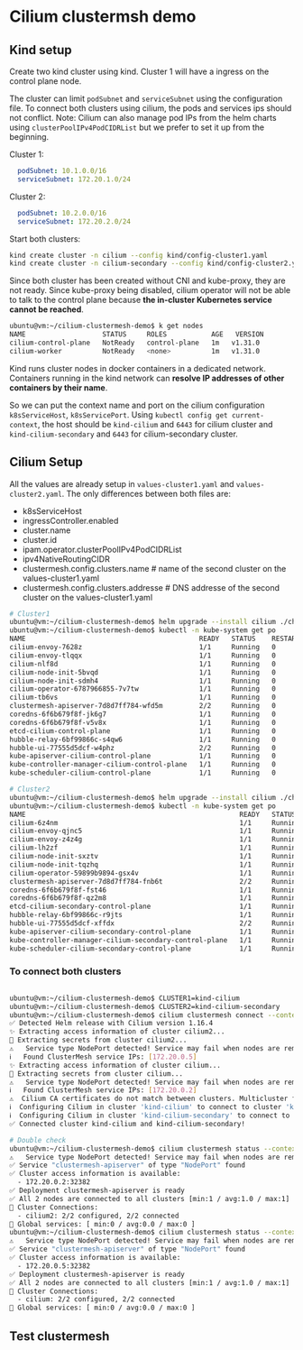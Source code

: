# Cilium clustermsh demo

## Kind setup
Create two kind cluster using kind. Cluster 1 will have a ingress on the control plane node.

The cluster can limit `podSubnet` and `serviceSubnet` using the configuration file. To connect both clusters using cilium, the pods and services ips should not conflict. 
Note: Cilium can also manage pod IPs from the helm charts using `clusterPoolIPv4PodCIDRList` but we prefer to set it up from the beginning.

Cluster 1:
```yaml
  podSubnet: 10.1.0.0/16
  serviceSubnet: 172.20.1.0/24
```

Cluster 2:
```yaml
  podSubnet: 10.2.0.0/16
  serviceSubnet: 172.20.2.0/24
```

Start both clusters:
```bash
kind create cluster -n cilium --config kind/config-cluster1.yaml
kind create cluster -n cilium-secondary --config kind/config-cluster2.yaml
```

Since both cluster has been created without CNI and kube-proxy, they are not ready. Since kube-proxy being disabled, cilium operator will not be able to talk to the control plane because **the in-cluster Kubernetes service cannot be reached**.

```bash
ubuntu@vm:~/cilium-clustermesh-demo$ k get nodes
NAME                   STATUS     ROLES           AGE   VERSION
cilium-control-plane   NotReady   control-plane   1m   v1.31.0
cilium-worker          NotReady   <none>          1m   v1.31.0
```

Kind runs cluster nodes in docker containers in a dedicated network. Containers running in the kind network can **resolve IP addresses of other containers by their name**. 

So we can put the context name and port on the cilium configuration `k8sServiceHost`, `k8sServicePort`. Using `kubectl config get current-context`, the host should be `kind-cilium` and `6443` for cilium cluster and `kind-cilium-secondary` and `6443` for cilium-secondary cluster.


## Cilium Setup

All the values are already setup in `values-cluster1.yaml` and `values-cluster2.yaml`. The only differences between both files are:

 - k8sServiceHost
 - ingressController.enabled
 - cluster.name
 - cluster.id
 - ipam.operator.clusterPoolIPv4PodCIDRList
 - ipv4NativeRoutingCIDR
 - clustermesh.config.clusters.name      # name of the second cluster on the values-cluster1.yaml
 - clustermesh.config.clusters.addresse  # DNS addresse of the second cluster on the values-cluster1.yaml

```bash
# Cluster1
ubuntu@vm:~/cilium-clustermesh-demo$ helm upgrade --install cilium ./charts --namespace kube-system -f ./charts/values-cluster1.yaml --force
ubuntu@vm:~/cilium-clustermesh-demo$ kubectl -n kube-system get po
NAME                                           READY   STATUS    RESTARTS        AGE
cilium-envoy-7628z                             1/1     Running   0               13m
cilium-envoy-tlqqx                             1/1     Running   0               13m
cilium-nlf8d                                   1/1     Running   0               13m
cilium-node-init-5bvqd                         1/1     Running   0               13m
cilium-node-init-sdmh4                         1/1     Running   0               13m
cilium-operator-6787966855-7v7tw               1/1     Running   0               13m
cilium-tb6vs                                   1/1     Running   0               13m
clustermesh-apiserver-7d8d7ff784-wfd5m         2/2     Running   0               13m
coredns-6f6b679f8f-jk6g7                       1/1     Running   0               102m
coredns-6f6b679f8f-v5v8x                       1/1     Running   0               102m
etcd-cilium-control-plane                      1/1     Running   0               102m
hubble-relay-6bf99866c-s4qw6                   1/1     Running   0               13m
hubble-ui-77555d5dcf-w4phz                     2/2     Running   0               13m
kube-apiserver-cilium-control-plane            1/1     Running   0               102m
kube-controller-manager-cilium-control-plane   1/1     Running   0               102m
kube-scheduler-cilium-control-plane            1/1     Running   0               102m

# Cluster2
ubuntu@vm:~/cilium-clustermesh-demo$ helm upgrade --install cilium ./charts --namespace kube-system -f ./charts/values-cluster2.yaml --force
ubuntu@vm:~/cilium-clustermesh-demo$ kubectl -n kube-system get po
NAME                                                     READY   STATUS    RESTARTS   AGE
cilium-6z4nm                                             1/1     Running   0          10m
cilium-envoy-qjnc5                                       1/1     Running   0          10m
cilium-envoy-z4z4g                                       1/1     Running   0          10m
cilium-lh2zf                                             1/1     Running   0          10m
cilium-node-init-sxztv                                   1/1     Running   0          10m
cilium-node-init-tqzhq                                   1/1     Running   0          10m
cilium-operator-59899b9894-gsx4v                         1/1     Running   0          10m
clustermesh-apiserver-7d8d7ff784-fnb6t                   2/2     Running   0          10m
coredns-6f6b679f8f-fst46                                 1/1     Running   0          105m
coredns-6f6b679f8f-qz2m8                                 1/1     Running   0          105m
etcd-cilium-secondary-control-plane                      1/1     Running   0          105m
hubble-relay-6bf99866c-r9jts                             1/1     Running   0          10m
hubble-ui-77555d5dcf-xffdx                               2/2     Running   0          10m
kube-apiserver-cilium-secondary-control-plane            1/1     Running   0          105m
kube-controller-manager-cilium-secondary-control-plane   1/1     Running   0          105m
kube-scheduler-cilium-secondary-control-plane            1/1     Running   0          105m
```

### To connect both clusters

```bash

ubuntu@vm:~/cilium-clustermesh-demo$ CLUSTER1=kind-cilium
ubuntu@vm:~/cilium-clustermesh-demo$ CLUSTER2=kind-cilium-secondary
ubuntu@vm:~/cilium-clustermesh-demo$ cilium clustermesh connect --context $CLUSTER1 --destination-context $CLUSTER2
✅ Detected Helm release with Cilium version 1.16.4
✨ Extracting access information of cluster cilium2...
🔑 Extracting secrets from cluster cilium2...
⚠️   Service type NodePort detected! Service may fail when nodes are removed from the cluster!
ℹ️   Found ClusterMesh service IPs: [172.20.0.5]
✨ Extracting access information of cluster cilium...
🔑 Extracting secrets from cluster cilium...
⚠️   Service type NodePort detected! Service may fail when nodes are removed from the cluster!
ℹ️   Found ClusterMesh service IPs: [172.20.0.2]
⚠️  Cilium CA certificates do not match between clusters. Multicluster features will be limited!
ℹ️  Configuring Cilium in cluster 'kind-cilium' to connect to cluster 'kind-cilium-secondary'
ℹ️  Configuring Cilium in cluster 'kind-cilium-secondary' to connect to cluster 'kind-cilium'
✅ Connected cluster kind-cilium and kind-cilium-secondary!

# Double check
ubuntu@vm:~/cilium-clustermesh-demo$ cilium clustermesh status --context $CLUSTER1
⚠️   Service type NodePort detected! Service may fail when nodes are removed from the cluster!
✅ Service "clustermesh-apiserver" of type "NodePort" found
✅ Cluster access information is available:
  - 172.20.0.2:32382
✅ Deployment clustermesh-apiserver is ready
✅ All 2 nodes are connected to all clusters [min:1 / avg:1.0 / max:1]
🔌 Cluster Connections:
  - cilium2: 2/2 configured, 2/2 connected
🔀 Global services: [ min:0 / avg:0.0 / max:0 ]
ubuntu@vm:~/cilium-clustermesh-demo$ cilium clustermesh status --context $CLUSTER2
⚠️   Service type NodePort detected! Service may fail when nodes are removed from the cluster!
✅ Service "clustermesh-apiserver" of type "NodePort" found
✅ Cluster access information is available:
  - 172.20.0.5:32382
✅ Deployment clustermesh-apiserver is ready
✅ All 2 nodes are connected to all clusters [min:1 / avg:1.0 / max:1]
🔌 Cluster Connections:
  - cilium: 2/2 configured, 2/2 connected
🔀 Global services: [ min:0 / avg:0.0 / max:0 ]
```

## Test clustermesh
